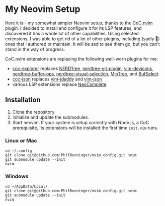 # My Neovim Setup

Here it is - my somewhat simpler Neovim setup, thanks to the [CoC.nvim](https://github.com/neoclide/coc.nvim) plugin. I decided to install and configure it for its LSP features, and discovered it has a whole lot of other capabilities. Using selected extensions, I was able to get rid of a lot of other plugins, including (sadly 🙁) ones that I authored or maintain. It will be sad to see them go, but you can't stand in the way of progress.

CoC.nvim extensions are replacing the following well-worn plugins for me:
- [coc-explorer](https://github.com/weirongxu/coc-explorer) replaces [NERDTree](https://github.com/scrooloose/nerdtree), [nerdtree-git-plugin](https://github.com/Xuyuanp/nerdtree-git-plugin), [vim-devicons](https://github.com/ryanoasis/vim-devicons), [nerdtree-buffer-ops](https://github.com/PhilRunninger/nerdtree-buffer-ops.git), [nerdtree-visual-selection](https://github.com/PhilRunninger/nerdtree-visual-selection.git), [MinTree](https://github.com/PhilRunninger/mintree.git), and [BufSelect](https://github.com/PhilRunninger/bufselect.vim.git)
- [coc-json](https://github.com/neoclide/coc-json) replaces [vim-jdaddy](https://github.com/tpope/vim-jdaddy) and [vim-json](https://github.com/elzr/vim-json)
- various LSP extensions replace [NeoComplete](https://github.com/Shougo/neocomplete.vim)

## Installation
1. Clone the repository.
1. Initialize and update the submodules.
1. Start neovim. If your system is setup correctly with Node.js, a CoC prerequisite, its extensions will be installed the first time `init.vim` runs.

### Linux or Mac
```
cd ~/.config
git clone git@github.com:PhilRunninger/nvim_config.git nvim
git submodule update --init
nvim
```

### Windows
```
cd ~/AppData/Local/
git clone git@github.com:PhilRunninger/nvim_config.git nvim
git submodule update --init
nvim
```
